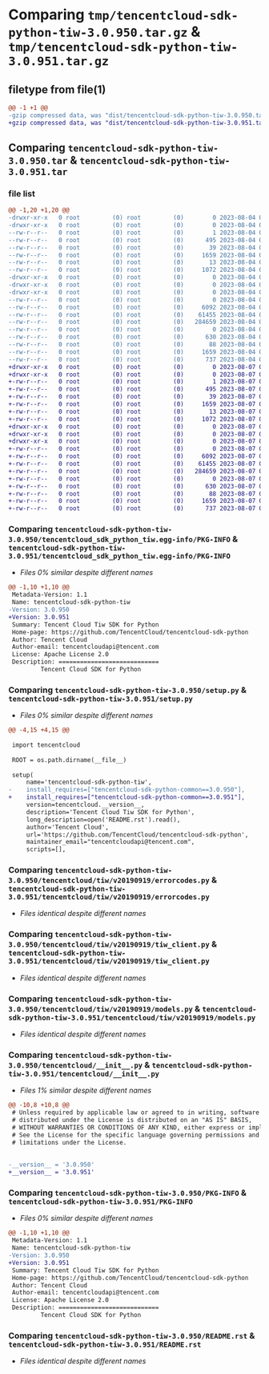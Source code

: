 # Comparing `tmp/tencentcloud-sdk-python-tiw-3.0.950.tar.gz` & `tmp/tencentcloud-sdk-python-tiw-3.0.951.tar.gz`

## filetype from file(1)

```diff
@@ -1 +1 @@
-gzip compressed data, was "dist/tencentcloud-sdk-python-tiw-3.0.950.tar", last modified: Fri Aug  4 00:36:45 2023, max compression
+gzip compressed data, was "dist/tencentcloud-sdk-python-tiw-3.0.951.tar", last modified: Mon Aug  7 00:36:38 2023, max compression
```

## Comparing `tencentcloud-sdk-python-tiw-3.0.950.tar` & `tencentcloud-sdk-python-tiw-3.0.951.tar`

### file list

```diff
@@ -1,20 +1,20 @@
-drwxr-xr-x   0 root         (0) root         (0)        0 2023-08-04 00:36:45.000000 tencentcloud-sdk-python-tiw-3.0.950/
-drwxr-xr-x   0 root         (0) root         (0)        0 2023-08-04 00:36:45.000000 tencentcloud-sdk-python-tiw-3.0.950/tencentcloud_sdk_python_tiw.egg-info/
--rw-r--r--   0 root         (0) root         (0)        1 2023-08-04 00:36:45.000000 tencentcloud-sdk-python-tiw-3.0.950/tencentcloud_sdk_python_tiw.egg-info/dependency_links.txt
--rw-r--r--   0 root         (0) root         (0)      495 2023-08-04 00:36:45.000000 tencentcloud-sdk-python-tiw-3.0.950/tencentcloud_sdk_python_tiw.egg-info/SOURCES.txt
--rw-r--r--   0 root         (0) root         (0)       39 2023-08-04 00:36:45.000000 tencentcloud-sdk-python-tiw-3.0.950/tencentcloud_sdk_python_tiw.egg-info/requires.txt
--rw-r--r--   0 root         (0) root         (0)     1659 2023-08-04 00:36:45.000000 tencentcloud-sdk-python-tiw-3.0.950/tencentcloud_sdk_python_tiw.egg-info/PKG-INFO
--rw-r--r--   0 root         (0) root         (0)       13 2023-08-04 00:36:45.000000 tencentcloud-sdk-python-tiw-3.0.950/tencentcloud_sdk_python_tiw.egg-info/top_level.txt
--rw-r--r--   0 root         (0) root         (0)     1072 2023-08-04 00:36:45.000000 tencentcloud-sdk-python-tiw-3.0.950/setup.py
-drwxr-xr-x   0 root         (0) root         (0)        0 2023-08-04 00:36:45.000000 tencentcloud-sdk-python-tiw-3.0.950/tencentcloud/
-drwxr-xr-x   0 root         (0) root         (0)        0 2023-08-04 00:36:45.000000 tencentcloud-sdk-python-tiw-3.0.950/tencentcloud/tiw/
-drwxr-xr-x   0 root         (0) root         (0)        0 2023-08-04 00:36:45.000000 tencentcloud-sdk-python-tiw-3.0.950/tencentcloud/tiw/v20190919/
--rw-r--r--   0 root         (0) root         (0)        0 2023-08-04 00:36:45.000000 tencentcloud-sdk-python-tiw-3.0.950/tencentcloud/tiw/v20190919/__init__.py
--rw-r--r--   0 root         (0) root         (0)     6092 2023-08-04 00:36:45.000000 tencentcloud-sdk-python-tiw-3.0.950/tencentcloud/tiw/v20190919/errorcodes.py
--rw-r--r--   0 root         (0) root         (0)    61455 2023-08-04 00:36:45.000000 tencentcloud-sdk-python-tiw-3.0.950/tencentcloud/tiw/v20190919/tiw_client.py
--rw-r--r--   0 root         (0) root         (0)   284659 2023-08-04 00:36:45.000000 tencentcloud-sdk-python-tiw-3.0.950/tencentcloud/tiw/v20190919/models.py
--rw-r--r--   0 root         (0) root         (0)        0 2023-08-04 00:36:45.000000 tencentcloud-sdk-python-tiw-3.0.950/tencentcloud/tiw/__init__.py
--rw-r--r--   0 root         (0) root         (0)      630 2023-08-04 00:36:45.000000 tencentcloud-sdk-python-tiw-3.0.950/tencentcloud/__init__.py
--rw-r--r--   0 root         (0) root         (0)       88 2023-08-04 00:36:45.000000 tencentcloud-sdk-python-tiw-3.0.950/setup.cfg
--rw-r--r--   0 root         (0) root         (0)     1659 2023-08-04 00:36:45.000000 tencentcloud-sdk-python-tiw-3.0.950/PKG-INFO
--rw-r--r--   0 root         (0) root         (0)      737 2023-08-04 00:36:45.000000 tencentcloud-sdk-python-tiw-3.0.950/README.rst
+drwxr-xr-x   0 root         (0) root         (0)        0 2023-08-07 00:36:38.000000 tencentcloud-sdk-python-tiw-3.0.951/
+drwxr-xr-x   0 root         (0) root         (0)        0 2023-08-07 00:36:38.000000 tencentcloud-sdk-python-tiw-3.0.951/tencentcloud_sdk_python_tiw.egg-info/
+-rw-r--r--   0 root         (0) root         (0)        1 2023-08-07 00:36:38.000000 tencentcloud-sdk-python-tiw-3.0.951/tencentcloud_sdk_python_tiw.egg-info/dependency_links.txt
+-rw-r--r--   0 root         (0) root         (0)      495 2023-08-07 00:36:38.000000 tencentcloud-sdk-python-tiw-3.0.951/tencentcloud_sdk_python_tiw.egg-info/SOURCES.txt
+-rw-r--r--   0 root         (0) root         (0)       39 2023-08-07 00:36:38.000000 tencentcloud-sdk-python-tiw-3.0.951/tencentcloud_sdk_python_tiw.egg-info/requires.txt
+-rw-r--r--   0 root         (0) root         (0)     1659 2023-08-07 00:36:38.000000 tencentcloud-sdk-python-tiw-3.0.951/tencentcloud_sdk_python_tiw.egg-info/PKG-INFO
+-rw-r--r--   0 root         (0) root         (0)       13 2023-08-07 00:36:38.000000 tencentcloud-sdk-python-tiw-3.0.951/tencentcloud_sdk_python_tiw.egg-info/top_level.txt
+-rw-r--r--   0 root         (0) root         (0)     1072 2023-08-07 00:36:38.000000 tencentcloud-sdk-python-tiw-3.0.951/setup.py
+drwxr-xr-x   0 root         (0) root         (0)        0 2023-08-07 00:36:38.000000 tencentcloud-sdk-python-tiw-3.0.951/tencentcloud/
+drwxr-xr-x   0 root         (0) root         (0)        0 2023-08-07 00:36:38.000000 tencentcloud-sdk-python-tiw-3.0.951/tencentcloud/tiw/
+drwxr-xr-x   0 root         (0) root         (0)        0 2023-08-07 00:36:38.000000 tencentcloud-sdk-python-tiw-3.0.951/tencentcloud/tiw/v20190919/
+-rw-r--r--   0 root         (0) root         (0)        0 2023-08-07 00:36:38.000000 tencentcloud-sdk-python-tiw-3.0.951/tencentcloud/tiw/v20190919/__init__.py
+-rw-r--r--   0 root         (0) root         (0)     6092 2023-08-07 00:36:38.000000 tencentcloud-sdk-python-tiw-3.0.951/tencentcloud/tiw/v20190919/errorcodes.py
+-rw-r--r--   0 root         (0) root         (0)    61455 2023-08-07 00:36:38.000000 tencentcloud-sdk-python-tiw-3.0.951/tencentcloud/tiw/v20190919/tiw_client.py
+-rw-r--r--   0 root         (0) root         (0)   284659 2023-08-07 00:36:38.000000 tencentcloud-sdk-python-tiw-3.0.951/tencentcloud/tiw/v20190919/models.py
+-rw-r--r--   0 root         (0) root         (0)        0 2023-08-07 00:36:38.000000 tencentcloud-sdk-python-tiw-3.0.951/tencentcloud/tiw/__init__.py
+-rw-r--r--   0 root         (0) root         (0)      630 2023-08-07 00:36:38.000000 tencentcloud-sdk-python-tiw-3.0.951/tencentcloud/__init__.py
+-rw-r--r--   0 root         (0) root         (0)       88 2023-08-07 00:36:38.000000 tencentcloud-sdk-python-tiw-3.0.951/setup.cfg
+-rw-r--r--   0 root         (0) root         (0)     1659 2023-08-07 00:36:38.000000 tencentcloud-sdk-python-tiw-3.0.951/PKG-INFO
+-rw-r--r--   0 root         (0) root         (0)      737 2023-08-07 00:36:38.000000 tencentcloud-sdk-python-tiw-3.0.951/README.rst
```

### Comparing `tencentcloud-sdk-python-tiw-3.0.950/tencentcloud_sdk_python_tiw.egg-info/PKG-INFO` & `tencentcloud-sdk-python-tiw-3.0.951/tencentcloud_sdk_python_tiw.egg-info/PKG-INFO`

 * *Files 0% similar despite different names*

```diff
@@ -1,10 +1,10 @@
 Metadata-Version: 1.1
 Name: tencentcloud-sdk-python-tiw
-Version: 3.0.950
+Version: 3.0.951
 Summary: Tencent Cloud Tiw SDK for Python
 Home-page: https://github.com/TencentCloud/tencentcloud-sdk-python
 Author: Tencent Cloud
 Author-email: tencentcloudapi@tencent.com
 License: Apache License 2.0
 Description: ============================
         Tencent Cloud SDK for Python
```

### Comparing `tencentcloud-sdk-python-tiw-3.0.950/setup.py` & `tencentcloud-sdk-python-tiw-3.0.951/setup.py`

 * *Files 0% similar despite different names*

```diff
@@ -4,15 +4,15 @@
 
 import tencentcloud
 
 ROOT = os.path.dirname(__file__)
 
 setup(
     name='tencentcloud-sdk-python-tiw',
-    install_requires=["tencentcloud-sdk-python-common==3.0.950"],
+    install_requires=["tencentcloud-sdk-python-common==3.0.951"],
     version=tencentcloud.__version__,
     description='Tencent Cloud Tiw SDK for Python',
     long_description=open('README.rst').read(),
     author='Tencent Cloud',
     url='https://github.com/TencentCloud/tencentcloud-sdk-python',
     maintainer_email="tencentcloudapi@tencent.com",
     scripts=[],
```

### Comparing `tencentcloud-sdk-python-tiw-3.0.950/tencentcloud/tiw/v20190919/errorcodes.py` & `tencentcloud-sdk-python-tiw-3.0.951/tencentcloud/tiw/v20190919/errorcodes.py`

 * *Files identical despite different names*

### Comparing `tencentcloud-sdk-python-tiw-3.0.950/tencentcloud/tiw/v20190919/tiw_client.py` & `tencentcloud-sdk-python-tiw-3.0.951/tencentcloud/tiw/v20190919/tiw_client.py`

 * *Files identical despite different names*

### Comparing `tencentcloud-sdk-python-tiw-3.0.950/tencentcloud/tiw/v20190919/models.py` & `tencentcloud-sdk-python-tiw-3.0.951/tencentcloud/tiw/v20190919/models.py`

 * *Files identical despite different names*

### Comparing `tencentcloud-sdk-python-tiw-3.0.950/tencentcloud/__init__.py` & `tencentcloud-sdk-python-tiw-3.0.951/tencentcloud/__init__.py`

 * *Files 1% similar despite different names*

```diff
@@ -10,8 +10,8 @@
 # Unless required by applicable law or agreed to in writing, software
 # distributed under the License is distributed on an "AS IS" BASIS,
 # WITHOUT WARRANTIES OR CONDITIONS OF ANY KIND, either express or implied.
 # See the License for the specific language governing permissions and
 # limitations under the License.
 
 
-__version__ = '3.0.950'
+__version__ = '3.0.951'
```

### Comparing `tencentcloud-sdk-python-tiw-3.0.950/PKG-INFO` & `tencentcloud-sdk-python-tiw-3.0.951/PKG-INFO`

 * *Files 0% similar despite different names*

```diff
@@ -1,10 +1,10 @@
 Metadata-Version: 1.1
 Name: tencentcloud-sdk-python-tiw
-Version: 3.0.950
+Version: 3.0.951
 Summary: Tencent Cloud Tiw SDK for Python
 Home-page: https://github.com/TencentCloud/tencentcloud-sdk-python
 Author: Tencent Cloud
 Author-email: tencentcloudapi@tencent.com
 License: Apache License 2.0
 Description: ============================
         Tencent Cloud SDK for Python
```

### Comparing `tencentcloud-sdk-python-tiw-3.0.950/README.rst` & `tencentcloud-sdk-python-tiw-3.0.951/README.rst`

 * *Files identical despite different names*

